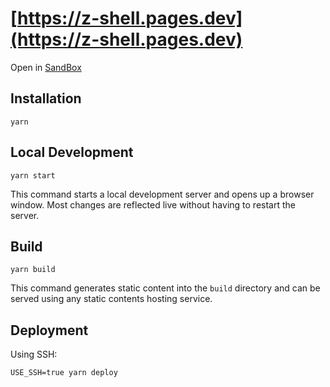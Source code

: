 # [https://z-shell.pages.dev](https://z-shell.pages.dev)

Open in [SandBox](https://codesandbox.io/s/z-shell-pages-dev-4z5ne)

## Installation

```shell
yarn
```

## Local Development

```shell
yarn start
```

This command starts a local development server and opens up a browser window. Most changes are reflected live without having to restart the server.

## Build

```shell
yarn build
```

This command generates static content into the `build` directory and can be served using any static contents hosting service.

## Deployment

Using SSH:

```shell
USE_SSH=true yarn deploy
```
